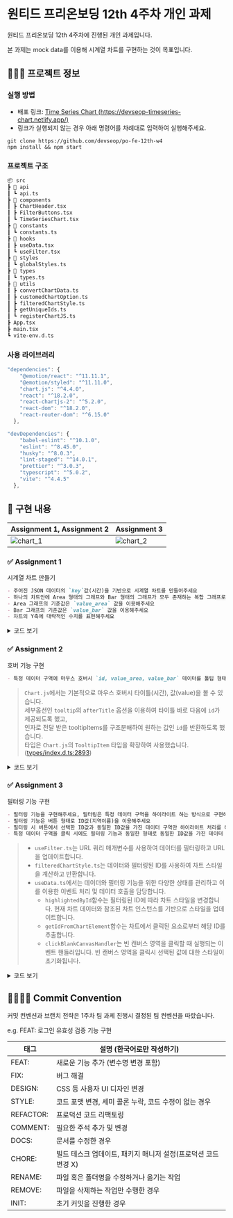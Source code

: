 # 원티드 프리온보딩 12th 4주차 개인 과제

원티드 프리온보딩 12th 4주차에 진행된 개인 과제입니다.

본 과제는 mock data를 이용해 시계열 차트를 구현하는 것이 목표입니다.

## 🧑🏻‍💻 프로젝트 정보

### 실행 방법

- 배포 링크: [Time Series Chart (https://devseop-timeseries-chart.netlify.app/)](https://devseop-timeseries-chart.netlify.app/)
- 링크가 실행되지 않는 경우 아래 명령어를 차례대로 입력하여 실행해주세요.

```
git clone https://github.com/devseop/po-fe-12th-w4
npm install && npm start
```

### 프로젝트 구조

```markdown
📦 src
┣ 📂 api
┃ ┗ api.ts
┣ 📂 components
┃ ┣ ChartHeader.tsx
┃ ┣ FilterButtons.tsx
┃ ┗ TimeSeriesChart.tsx
┣ 📂 constants
┃ ┗ constants.ts
┣ 📂 hooks
┃ ┣ useData.tsx
┃ ┗ useFilter.tsx
┣ 📂 styles
┃ ┗ globalStyles.ts
┣ 📂 types
┃ ┗ types.ts
┣ 📂 utils
┃ ┣ convertChartData.ts
┃ ┣ customedChartOption.ts
┃ ┣ filteredChartStyle.ts
┃ ┣ getUniqueIds.ts
┃ ┗ registerChartJS.ts
┣ App.tsx
┣ main.tsx
┗ vite-env.d.ts
```

### 사용 라이브러리

```javascript
"dependencies": {
    "@emotion/react": "^11.11.1",
    "@emotion/styled": "^11.11.0",
    "chart.js": "^4.4.0",
    "react": "^18.2.0",
    "react-chartjs-2": "^5.2.0",
    "react-dom": "^18.2.0",
    "react-router-dom": "^6.15.0"
  },

"devDependencies": {
    "babel-eslint": "^10.1.0",
    "eslint": "^8.45.0",
    "husky": "^8.0.3",
    "lint-staged": "^14.0.1",
    "prettier": "^3.0.3",
    "typescript": "^5.0.2",
    "vite": "^4.4.5"
  },

```

## 📝 구현 내용

| Assignment 1, Assignment 2 | Assignment 3 |
| ------ | ------ |
| ![chart_1](https://github.com/devseop/po-fe-12th-w4/assets/102455161/2bfe23da-4fa5-4bec-b415-65ee8a0af9ca) | ![chart_2](https://github.com/devseop/po-fe-12th-w4/assets/102455161/4eba53ba-ed3d-4bc1-8b73-5a0dee153a62) |

### ✅ Assignment 1

시계열 차트 만들기
```markdown
- 주어진 JSON 데이터의 `key`값(시간)을 기반으로 시계열 차트를 만들어주세요
- 하나의 차트안에 Area 형태의 그래프와 Bar 형태의 그래프가 모두 존재하는 복합 그래프로 만들어주세요
- Area 그래프의 기준값은 `value_area` 값을 이용해주세요
- Bar 그래프의 기준값은 `value_bar` 값을 이용해주세요
- 차트의 Y축에 대략적인 수치를 표현해주세요
```

<details>
  <summary>코드 보기</summary>
    <ul>
        <li>데이터 호출</li>
            https://github.com/devseop/po-fe-12th-w4/blob/de2f1ca1e81c29a25c721ca9d86696b50a36aafd/src/hooks/useData.tsx#L84-L98
        <li>key값(시간)을 기준으로 데이터를 재분류</li>
            https://github.com/devseop/po-fe-12th-w4/blob/165c9b04636e3d5f06786ffd90e40a355d1765e4/src/utils/convertChartData.ts#L51-L62
        <li>Area, Bar 형태가 동시에 존재하는 그래프로 데이터를 컴포넌트에 전달, 렌더링</li>
            https://github.com/devseop/po-fe-12th-w4/blob/d10fbfcd416d774120774f61fc3697e74928d647/src/utils/convertChartData.ts#L10-L49
            https://github.com/devseop/po-fe-12th-w4/blob/d10fbfcd416d774120774f61fc3697e74928d647/src/components/TimeSeriesChart.tsx#L15-L26
    </ul>
</details>

### ✅ Assignment 2

호버 기능 구현
```markdown
- 특정 데이터 구역에 마우스 호버시 `id, value_area, value_bar` 데이터를 툴팁 형태로 제공해주세요
```

> `Chart.js`에서는 기본적으로 마우스 호버시 타이틀(시간), 값(value)을 볼 수 있습니다.  <br />
> 세부옵션인 `tooltip`의 `afterTitle` 옵션을 이용하여 타이틀 바로 다음에 `id`가 제공되도록 했고,  <br />
> 인자로 전달 받은 tooltipItems를 구조분해하여 원하는 값인 `id`를 반환하도록 했습니다. <br />
> 타입은 `Chart.js`의 `TooltipItem` 타입을 확장하여 사용했습니다. ([types/index.d.ts:2893](https://github.com/chartjs/Chart.js/blob/7ccd4a2/src/types/index.d.ts#L2893))

<details>
  <summary>코드 보기</summary>
    <ul>
        <li>타입 선언</li>
            https://github.com/devseop/po-fe-12th-w4/blob/165c9b04636e3d5f06786ffd90e40a355d1765e4/src/utils/customedChartOption.ts#L5-L7
        <li>id 반환</li>
            https://github.com/devseop/po-fe-12th-w4/blob/165c9b04636e3d5f06786ffd90e40a355d1765e4/src/utils/customedChartOption.ts#L36-L43
    </ul>
</details>

### ✅ Assignment 3

필터링 기능 구현
```markdown
- 필터링 기능을 구현해주세요, 필터링은 특정 데이터 구역을 하이라이트 하는 방식으로 구현해주세요
- 필터링 기능은 버튼 형태로 ID값(지역이름)을 이용해주세요
- 필터링 시 버튼에서 선택한 ID값과 동일한 ID값을 가진 데이터 구역만 하이라이트 처리를 해주세요
- 특정 데이터 구역을 클릭 시에도 필터링 기능과 동일한 형태로 동일한 ID값을 가진 데이터 구역을 하이라이트해주세요
```

> - `useFilter.ts`는 URL 쿼리 매개변수를 사용하여 데이터를 필터링하고 URL을 업데이트합니다.  
> - `filteredChartStyle.ts`는 데이터와 필터링된 ID를 사용하여 차트 스타일을 계산하고 반환합니다.
> - `useData.ts`에서는 데이더와 필터링 기능을 위한 다양한 상태를 관리하고 이를 이용한 이벤트 처리 및 데이터 호출을 담당합니다.
>     - `highlightedById`함수는 필터링된 ID에 따라 차트 스타일을 변경합니다. 현재 차트 데이터와 참조된 차트 인스턴스를 기반으로 스타일을 업데이트합니다.
>     - `getIdFromChartElement`함수는 차트에서 클릭된 요소로부터 해당 ID를 추출합니다.
>     - `clickBlankCanvasHandler`는 빈 캔버스 영역을 클릭할 때 실행되는 이벤트 핸들러입니다. 빈 캔버스 영역을 클릭시 선택된 값에 대한 스타일이 초기화됩니다.

<details>
  <summary>코드 보기</summary>
    <ul>
        <li>useFilter.ts</li>
            https://github.com/devseop/po-fe-12th-w4/blob/165c9b04636e3d5f06786ffd90e40a355d1765e4/src/hooks/useFilter.tsx#L3-L19
        <li>filteredChartStyle.ts</li>
            https://github.com/devseop/po-fe-12th-w4/blob/165c9b04636e3d5f06786ffd90e40a355d1765e4/src/utils/filteredChartStyle.ts#L4-L28
        <li>highlightedById</li>
            https://github.com/devseop/po-fe-12th-w4/blob/165c9b04636e3d5f06786ffd90e40a355d1765e4/src/hooks/useData.tsx#L24-L52
        <li>getIdFromChartElement</li>
            https://github.com/devseop/po-fe-12th-w4/blob/165c9b04636e3d5f06786ffd90e40a355d1765e4/src/hooks/useData.tsx#L55-L61
        <li>clickBlankCanvasHandler</li>
            https://github.com/devseop/po-fe-12th-w4/blob/165c9b04636e3d5f06786ffd90e40a355d1765e4/src/hooks/useData.tsx#L63-L73
    </ul>
</details>

## 🫱🏻‍🫲🏿 Commit Convention

커밋 컨벤션과 브랜치 전략은 1주차 팀 과제 진행시 결정된 팀 컨벤션을 따랐습니다.

e.g. FEAT: 로그인 유효성 검증 기능 구현

| 태그      | 설명 (한국어로만 작성하기)                                     |
| --------- | -------------------------------------------------------------- |
| FEAT:     | 새로운 기능 추가 (변수명 변경 포함)                            |
| FIX:      | 버그 해결                                                      |
| DESIGN:   | CSS 등 사용자 UI 디자인 변경                                   |
| STYLE:    | 코드 포맷 변경, 세미 콜론 누락, 코드 수정이 없는 경우          |
| REFACTOR: | 프로덕션 코드 리팩토링                                         |
| COMMENT:  | 필요한 주석 추가 및 변경                                       |
| DOCS:     | 문서를 수정한 경우                                             |
| CHORE:    | 빌드 테스크 업데이트, 패키지 매니저 설정(프로덕션 코드 변경 X) |
| RENAME:   | 파일 혹은 폴더명을 수정하거나 옮기는 작업                      |
| REMOVE:   | 파일을 삭제하는 작업만 수행한 경우                             |
| INIT:     | 초기 커밋을 진행한 경우                                        |
